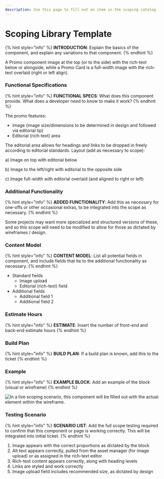 ```yaml
---
description: Use this page to fill out an item in the scoping catalog
---
```


# Scoping Library Template

{% hint style="info" %}
**INTRODUCTION**: Explain the basics of the component, and explain any variations to that component.
{% endhint %}

A Promo component image at the top (or to the side) with the rich-text below or alongside, while a Promo Card is a full-width image with the rich-text overlaid (right or left align).

### Functional Specifications

{% hint style="info" %}
**FUNCTIONAL SPECS**: What does this component provide. What does a developer need to know to make it work?
{% endhint %}

The promo features:

* Image (image size/dimensions to be determined in design and followed via editorial tip)
* Editorial (rich-text) area

The editorial area allows for headings and links to be dropped in freely according to editorial standards. Layout (add as necessary to scope):

a) Image on top with editorial below

b) Image to the left/right with editorial to the opposite side

c) Image full-width with editorial overlaid (and aligned to right or left)

### Additional Functionality

{% hint style="info" %}
**ADDED FUNCTIONALITY**: Add this as necessary for one-offs or other occasional extras, to be integrated into the scope as necessary.
{% endhint %}

Some projects may want more specialized and structured versions of these, and so this scope will need to be modified to allow for those as dictated by wireframes / design.

### Content Model

{% hint style="info" %}
**CONTENT MODEL**: List all potential fields in component, and include fields that tie to the additional functionality as necessary.
{% endhint %}

* Standard fields
  * Image upload
  * Editorial (rich-text) field&#x20;
* Additional fields
  * Additional field 1
  * Additional field 2

### Estimate Hours

{% hint style="info" %}
**ESTIMATE**: Insert the number of front-end and back-end estimate hours
{% endhint %}

### Build Plan

{% hint style="info" %}
**BUILD PLAN**: If a build plan is known, add this to the ticket
{% endhint %}

### Example

{% hint style="info" %}
**EXAMPLE BLOCK**: Add an example of the block (visual or wireframe)
{% endhint %}

![In a live scoping scenario, this component will be filled out with the actual element within the wireframe. ](https://lh6.googleusercontent.com/c0fp\_95umWZECc1ztUK5pn3CM3aHFSifig5Ol6g6bok-nHxsucKb4xIltgBsnx0kN-qMdvreYFra4gj5R-TEmuilPCwuHK8hHojAIcQbDDisi\_gysQ0XTs2agi3gHCX\_Ue-bTHmD)

### Testing Scenario

{% hint style="info" %}
**SCENARIO LIST**: Add the full scope testing required to confirm that this component or page is working correctly. This will be integrated into initial ticket.
{% endhint %}

1. Image appears with the correct proportions as dictated by the block
2. Alt text appears correctly, pulled from the asset manager (for image upload) or as assigned in the rich-text editor.
3. Rich-text content appears correctly, along with heading levels
4. Links are styled and work correctly
5. Image upload field includes recommended size, as dictated by design
